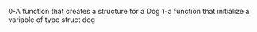 0-A function that creates a structure for a Dog
1-a function that initialize a variable of type struct dog
